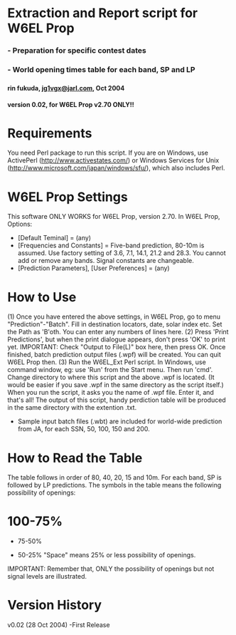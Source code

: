 # Extraction and Report script for W6EL Prop
### - Preparation for specific contest dates
### - World opening times table for each band, SP and LP
###
#### rin fukuda, jg1vgx@jarl.com, Oct 2004
#### version 0.02, for W6EL Prop v2.70 ONLY!!

Requirements
============
You need Perl package to run this script. If you are on Windows, use ActivePerl (http://www.activestates.com/) or Windows Services for Unix (http://www.microsoft.com/japan/windows/sfu/), which also includes Perl. 

W6EL Prop Settings
===================================
This software ONLY WORKS for W6EL Prop, version 2.70.
In W6EL Prop, Options:
 - [Default Teminal] = (any)
 - [Frequencies and Constants] = Five-band prediction, 80-10m is assumed. Use factory setting of 3.6, 7.1, 14.1, 21.2 and 28.3. You cannot add or remove any bands. Signal constants are changeable.
 - [Prediction Parameters], [User Preferences] = (any)

How to Use
==========
(1) Once you have entered the above settings, in W6EL Prop, go to menu "Prediction"-"Batch". Fill in destination locators, date, solar index etc. Set the Path as 'B'oth. You can enter any numbers of lines here.
(2) Press 'Print Predictions', but when the print dialogue appears, don't press 'OK' to print yet. IMPORTANT: Check "Output to File(L)" box here, then press OK. Once finished, batch prediction output files (.wpf) will be created. You can quit W6EL Prop then.
(3) Run the W6EL_Ext Perl script. In Windows, use command window, eg: use 'Run' from the Start menu. Then run 'cmd'. Change directory to where this script and the above .wpf is located. (It would be easier if you save .wpf in the same directory as the script itself.) When you run the script, it asks you the name of .wpf file. Enter it, and that's all! The output of this script, handy perdiction table will be produced in the same directory with the extention .txt.

- Sample input batch files (.wbt) are included for world-wide prediction from JA, for each SSN, 50, 100, 150 and 200.

How to Read the Table
=====================
The table follows in order of 80, 40, 20, 15 and 10m. For each band, SP is followed by LP predictions. The symbols in the table means the following possibility of openings:
 # 100-75%
 + 75-50%
 - 50-25%
"Space" means 25% or less possibility of openings.

IMPORTANT: Remember that, ONLY the possibility of openings but not signal levels are illustrated.

Version History
===============

v0.02 (28 Oct 2004)
-First Release